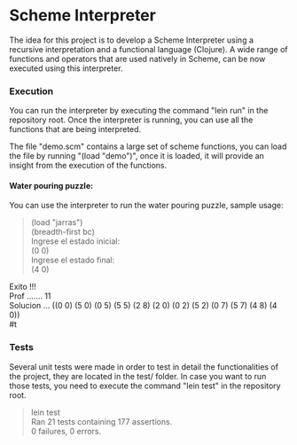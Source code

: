 # Scheme Interpreter 

The idea for this project is to develop a Scheme Interpreter using a recursive interpretation and a functional language (Clojure). A wide range of functions and operators that are used natively in Scheme, can be now executed using this interpreter.

### Execution

You can run the interpreter by executing the command "lein run" in the repository root. Once the interpreter is running, you can use all the functions that are being interpreted.


The file "demo.scm" contains a large set of scheme functions, you can load the file by running "(load "demo")", once it is loaded, it will provide an insight from the execution of the functions.

#### Water pouring puzzle:

You can use the interpreter to run the water pouring puzzle, sample usage:  

> (load "jarras")  
> (breadth-first bc)  
Ingrese el estado inicial:  
> (0 0)  
Ingrese el estado final:  
> (4 0)  

Exito !!!  
Prof ....... 11  
Solucion ... ((0 0) (5 0) (0 5) (5 5) (2 8) (2 0) (0 2) (5 2) (0 7) (5 7) (4 8) (4 0))  
#t  


### Tests

Several unit tests were made in order to test in detail the functionalities of the project, they are located in the test/ folder. In case you want to run those tests, you need to execute the command "lein test" in the repository root.

> lein test  
Ran 21 tests containing 177 assertions.  
0 failures, 0 errors.  



